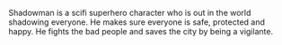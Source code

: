 Shadowman is a scifi superhero character who is out in the world shadowing everyone. He makes sure everyone is safe, protected and happy. He fights the bad people and saves the city by being a vigilante.
